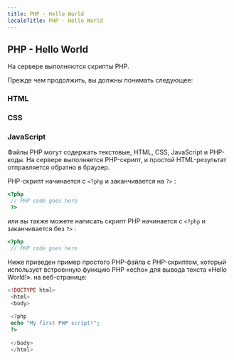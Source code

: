 ```yaml
---
title: PHP - Hello World
localeTitle: PHP - Hello World
---
```

## PHP - Hello World

На сервере выполняются скрипты PHP.

Прежде чем продолжить, вы должны понимать следующее:

### HTML

### CSS

### JavaScript

Файлы PHP могут содержать текстовые, HTML, CSS, JavaScript и PHP-коды. На сервере выполняется PHP-скрипт, и простой HTML-результат отправляется обратно в браузер.

PHP-скрипт начинается с `<?php` и заканчивается на `?>` :

```php
<?php 
 // PHP code goes here 
 ?> 
```

или вы также можете написать скрипт PHP начинается с `<?php` и заканчивается без `?>` :

```php
<?php 
 // PHP code goes here 
```

Ниже приведен пример простого PHP-файла с PHP-скриптом, который использует встроенную функцию PHP «echo» для вывода текста «Hello World!». на веб-странице:

```php
<!DOCTYPE html> 
 <html> 
 <body> 
 
 <?php 
 echo "My first PHP script!"; 
 ?> 
 
 </body> 
 </html> 

```